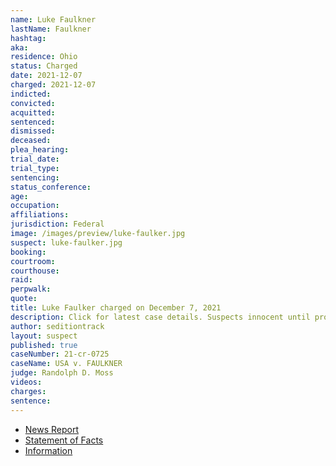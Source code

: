 ```yaml
---
name: Luke Faulkner
lastName: Faulkner
hashtag:
aka:
residence: Ohio
status: Charged
date: 2021-12-07
charged: 2021-12-07
indicted:
convicted:
acquitted:
sentenced:
dismissed:
deceased:
plea_hearing:
trial_date:
trial_type:
sentencing:
status_conference:
age:
occupation:
affiliations:
jurisdiction: Federal
image: /images/preview/luke-faulker.jpg
suspect: luke-faulker.jpg
booking:
courtroom:
courthouse:
raid:
perpwalk:
quote:
title: Luke Faulker charged on December 7, 2021
description: Click for latest case details. Suspects innocent until proven guilty.
author: seditiontrack
layout: suspect
published: true
caseNumber: 21-cr-0725
caseName: USA v. FAULKNER
judge: Randolph D. Moss
videos:
charges:
sentence:
---
```

- [News Report](https://www.springfieldnewssun.com/local/beavercreek-man-accused-of-entering-us-capitol-during-jan-6-riots/JTTNYTX6EFBWJPEOZXFEAJKBGQ/)
- [Statement of Facts](https://www.justice.gov/usao-dc/case-multi-defendant/file/1459206/download)
- [Information](https://www.justice.gov/usao-dc/case-multi-defendant/file/1459211/download)
